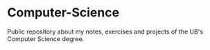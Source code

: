 # Computer-Science
Public repository about my notes, exercises and projects of the UB's Computer Science degree.
